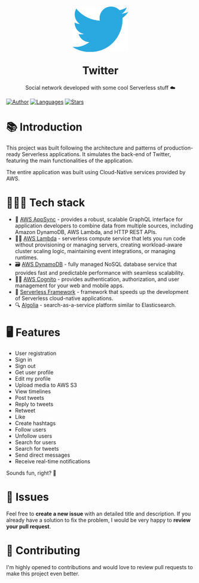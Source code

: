 <p align="center">
   <img alt="Twitter logo" src="./.github/docs/images/logo.png" width="150px" />
</p>


<h1 align="center" style="margin-top:30px">
  Twitter
</h1>

<p align="center">Social network developed with some cool Serverless stuff ☁️</p>

<p align="center" style="margin-top:15px">

  [![Author](https://img.shields.io/badge/author-eduardo3g-1da1f2?style=flat-square)](https://github.com/eduardo3g)
  [![Languages](https://img.shields.io/github/languages/count/eduardo3g/twitter?color=%1da1f2&style=flat-square)](#)
  [![Stars](https://img.shields.io/github/stars/eduardo3g/twitter?color=1da1f2&style=flat-square)](https://github.com/eduardo3g/twitter/stargazers)
</p>

# 📚 Introduction

This project was built following the architecture and patterns of production-ready Serverless applications. It simulates the back-end of Twitter, featuring the main functionalities of the application. <br />

The entire application was built using Cloud-Native services provided by AWS.

# 👨🏽‍🔧 Tech stack

* 🏡 <a href="https://docs.aws.amazon.com/appsync/latest/devguide/what-is-appsync.html">AWS AppSync</a> - provides a robust, scalable GraphQL interface for application developers to combine data from multiple sources, including Amazon DynamoDB, AWS Lambda, and HTTP REST APIs.
* 👷🏻 <a href="https://www.google.com/aclk?sa=L&ai=DChcSEwi65ZOUsO_wAhVBgJEKHUiuDwIYABABGgJjZQ&ae=2&sig=AOD64_1WI4JrkomIsRl4pzEy7HCKyY1qNQ&q=&ved=2ahUKEwjKh4yUsO_wAhWCJ7kGHYXxB8oQqyQoAHoECAEQEQ&adurl=">AWS Lambda</a> - serverless compute service that lets you run code without provisioning or managing servers, creating workload-aware cluster scaling logic, maintaining event integrations, or managing runtimes.
* 🗃️ <a href="https://docs.aws.amazon.com/amazondynamodb/latest/developerguide/Introduction.html">AWS DynamoDB</a> - fully managed NoSQL database service that provides fast and predictable performance with seamless scalability.
* 👮🏻 <a href="https://docs.aws.amazon.com/cognito/latest/developerguide/what-is-amazon-cognito.html">AWS Cognito</a> - provides authentication, authorization, and user management for your web and mobile apps.
* 🍃 <a href="https://www.serverless.com/">Serverless Framework</a> - framework that speeds up the development of Serverless cloud-native applications.
* 🔍 <a href="https://www.algolia.com/">Algolia</a> - search-as-a-service platform similar to Elasticsearch.

# 🖥️ Features

* User registration
* Sign in
* Sign out
* Get user profile
* Edit my profile
* Upload media to AWS S3
* View timelines
* Post tweets
* Reply to tweets
* Retweet
* Like
* Create hashtags
* Follow users
* Unfollow users
* Search for users
* Search for tweets
* Send direct messages
* Receive real-time notifications

Sounds fun, right? 🤟

# 🐞 Issues

Feel free to <b>create a new issue</b> with an detailed title and description. If you already have a solution to fix the problem, I would be very happy to <b>review your pull request</b>.

# 🎉 Contributing

I'm highly opened to contributions and would love to review pull requests to make this project even better.
